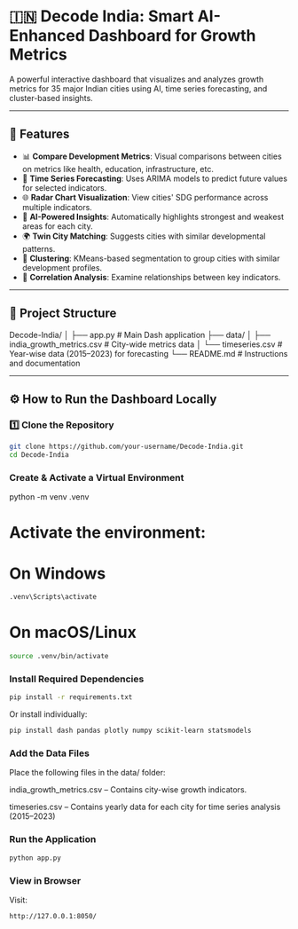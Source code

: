 # 🇮🇳 Decode India: Smart AI-Enhanced Dashboard for Growth Metrics

A powerful interactive dashboard that visualizes and analyzes growth metrics for 35 major Indian cities using AI, time series forecasting, and cluster-based insights.

---

## 🚀 Features

- 📊 **Compare Development Metrics**: Visual comparisons between cities on metrics like health, education, infrastructure, etc.
- 🔁 **Time Series Forecasting**: Uses ARIMA models to predict future values for selected indicators.
- 🌐 **Radar Chart Visualization**: View cities' SDG performance across multiple indicators.
- 🧠 **AI-Powered Insights**: Automatically highlights strongest and weakest areas for each city.
- 🌍 **Twin City Matching**: Suggests cities with similar developmental patterns.
- 🎯 **Clustering**: KMeans-based segmentation to group cities with similar development profiles.
- 🧮 **Correlation Analysis**: Examine relationships between key indicators.

---

## 📁 Project Structure

Decode-India/
│
├── app.py # Main Dash application
├── data/
│ ├── india_growth_metrics.csv # City-wide metrics data
│ └── timeseries.csv # Year-wise data (2015–2023) for forecasting
└── README.md # Instructions and documentation


---

## ⚙️ How to Run the Dashboard Locally

### 1️⃣ Clone the Repository

```bash
git clone https://github.com/your-username/Decode-India.git
cd Decode-India
```
### Create & Activate a Virtual Environment
python -m venv .venv
# Activate the environment:
# On Windows
```bash
.venv\Scripts\activate
```
# On macOS/Linux
```bash
source .venv/bin/activate
```
### Install Required Dependencies
```bash
pip install -r requirements.txt
```
Or install individually:
```bash
pip install dash pandas plotly numpy scikit-learn statsmodels
```
### Add the Data Files
Place the following files in the data/ folder:

india_growth_metrics.csv – Contains city-wise growth indicators.

timeseries.csv – Contains yearly data for each city for time series analysis (2015–2023)

### Run the Application
```bash
python app.py
```

### View in Browser
Visit: 

```bash
http://127.0.0.1:8050/
```
